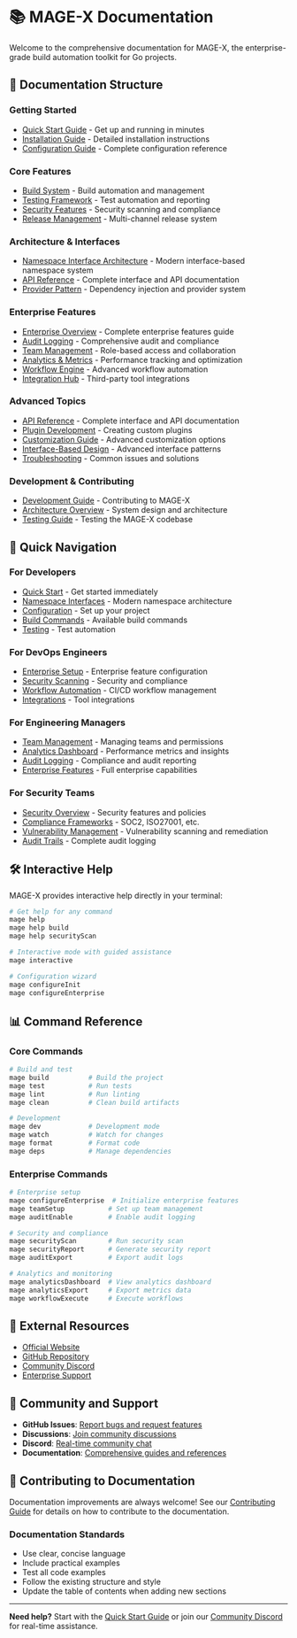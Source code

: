 # 📚 MAGE-X Documentation

Welcome to the comprehensive documentation for MAGE-X, the enterprise-grade build automation toolkit for Go projects.

## 📖 Documentation Structure

### Getting Started
- [Quick Start Guide](QUICK_START.md) - Get up and running in minutes
- [Installation Guide](INSTALLATION.md) - Detailed installation instructions
- [Configuration Guide](CONFIGURATION.md) - Complete configuration reference

### Core Features
- [Build System](BUILD.md) - Build automation and management
- [Testing Framework](TESTING.md) - Test automation and reporting
- [Security Features](SECURITY.md) - Security scanning and compliance
- [Release Management](RELEASE.md) - Multi-channel release system

### Architecture & Interfaces
- [Namespace Interface Architecture](NAMESPACE_INTERFACES.md) - Modern interface-based namespace system
- [API Reference](API_REFERENCE.md) - Complete interface and API documentation
- [Provider Pattern](PROVIDER_PATTERN.md) - Dependency injection and provider system

### Enterprise Features
- [Enterprise Overview](ENTERPRISE.md) - Complete enterprise features guide
- [Audit Logging](AUDIT.md) - Comprehensive audit and compliance
- [Team Management](TEAM.md) - Role-based access and collaboration
- [Analytics & Metrics](ANALYTICS.md) - Performance tracking and optimization
- [Workflow Engine](WORKFLOWS.md) - Advanced workflow automation
- [Integration Hub](INTEGRATIONS.md) - Third-party tool integrations

### Advanced Topics
- [API Reference](API_REFERENCE.md) - Complete interface and API documentation
- [Plugin Development](PLUGINS.md) - Creating custom plugins
- [Customization Guide](CUSTOMIZATION.md) - Advanced customization options
- [Interface-Based Design](INTERFACE_BASED_NAMESPACES.md) - Advanced interface patterns
- [Troubleshooting](TROUBLESHOOTING.md) - Common issues and solutions

### Development & Contributing
- [Development Guide](../.github/CONTRIBUTING.md) - Contributing to MAGE-X
- [Architecture Overview](ARCHITECTURE.md) - System design and architecture
- [Testing Guide](TESTING.md) - Testing the MAGE-X codebase

## 🚀 Quick Navigation

### For Developers
- [Quick Start](QUICK_START.md) - Get started immediately
- [Namespace Interfaces](NAMESPACE_INTERFACES.md) - Modern namespace architecture
- [Configuration](CONFIGURATION.md) - Set up your project
- [Build Commands](BUILD.md) - Available build commands
- [Testing](TESTING.md) - Test automation

### For DevOps Engineers
- [Enterprise Setup](ENTERPRISE.md) - Enterprise feature configuration
- [Security Scanning](SECURITY.md) - Security and compliance
- [Workflow Automation](WORKFLOWS.md) - CI/CD workflow management
- [Integrations](INTEGRATIONS.md) - Tool integrations

### For Engineering Managers
- [Team Management](TEAM.md) - Managing teams and permissions
- [Analytics Dashboard](ANALYTICS.md) - Performance metrics and insights
- [Audit Logging](AUDIT.md) - Compliance and audit reporting
- [Enterprise Features](ENTERPRISE.md) - Full enterprise capabilities

### For Security Teams
- [Security Overview](SECURITY.md) - Security features and policies
- [Compliance Frameworks](ENTERPRISE.md#compliance-frameworks) - SOC2, ISO27001, etc.
- [Vulnerability Management](ENTERPRISE.md#security-scanning--policy-enforcement) - Vulnerability scanning and remediation
- [Audit Trails](AUDIT.md) - Complete audit logging

## 🛠️ Interactive Help

MAGE-X provides interactive help directly in your terminal:

```bash
# Get help for any command
mage help
mage help build
mage help securityScan

# Interactive mode with guided assistance
mage interactive

# Configuration wizard
mage configureInit
mage configureEnterprise
```

## 📊 Command Reference

### Core Commands
```bash
# Build and test
mage build          # Build the project
mage test           # Run tests
mage lint           # Run linting
mage clean          # Clean build artifacts

# Development
mage dev            # Development mode
mage watch          # Watch for changes
mage format         # Format code
mage deps           # Manage dependencies
```

### Enterprise Commands
```bash
# Enterprise setup
mage configureEnterprise  # Initialize enterprise features
mage teamSetup           # Set up team management
mage auditEnable         # Enable audit logging

# Security and compliance
mage securityScan        # Run security scan
mage securityReport      # Generate security report
mage auditExport         # Export audit logs

# Analytics and monitoring
mage analyticsDashboard  # View analytics dashboard
mage analyticsExport     # Export metrics data
mage workflowExecute     # Execute workflows
```

## 🔗 External Resources

- [Official Website](https://mage-x.com)
- [GitHub Repository](https://github.com/mrz1836/mage-x)
- [Community Discord](https://discord.gg/mage-x)
- [Enterprise Support](mailto:enterprise@mage-x.com)

## 🤝 Community and Support

- **GitHub Issues**: [Report bugs and request features](https://github.com/mrz1836/mage-x/issues)
- **Discussions**: [Join community discussions](https://github.com/mrz1836/mage-x/discussions)
- **Discord**: [Real-time community chat](https://discord.gg/mage-x)
- **Documentation**: [Comprehensive guides and references](https://docs.mage-x.com)

## 📝 Contributing to Documentation

Documentation improvements are always welcome! See our [Contributing Guide](../.github/CONTRIBUTING.md) for details on how to contribute to the documentation.

### Documentation Standards
- Use clear, concise language
- Include practical examples
- Test all code examples
- Follow the existing structure and style
- Update the table of contents when adding new sections

---

**Need help?** Start with the [Quick Start Guide](QUICK_START.md) or join our [Community Discord](https://discord.gg/mage-x) for real-time assistance.

